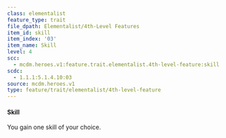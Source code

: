 ```yaml
---
class: elementalist
feature_type: trait
file_dpath: Elementalist/4th-Level Features
item_id: skill
item_index: '03'
item_name: Skill
level: 4
scc:
  - mcdm.heroes.v1:feature.trait.elementalist.4th-level-feature:skill
scdc:
  - 1.1.1:5.1.4.10:03
source: mcdm.heroes.v1
type: feature/trait/elementalist/4th-level-feature
---
```


#### Skill

You gain one skill of your choice.
